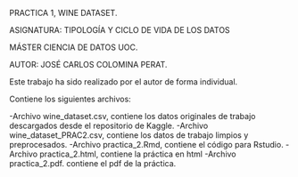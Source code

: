 PRACTICA 1, WINE DATASET.

ASIGNATURA: TIPOLOGÍA Y CICLO DE VIDA DE LOS DATOS

MÁSTER CIENCIA DE DATOS UOC.

AUTOR: JOSÉ CARLOS COLOMINA PERAT.

Este trabajo ha sido realizado por el autor de forma individual.

Contiene los siguientes archivos:

-Archivo wine_dataset.csv, contiene los datos originales de trabajo descargados desde el repositorio de Kaggle.
-Archivo wine_dataset_PRAC2.csv, contiene los datos de trabajo limpios y preprocesados.
-Archivo practica_2.Rmd, contiene el código para Rstudio.
-Archivo practica_2.html, contiene la práctica en html
-Archivo practica_2.pdf. contiene el pdf de la práctica.
